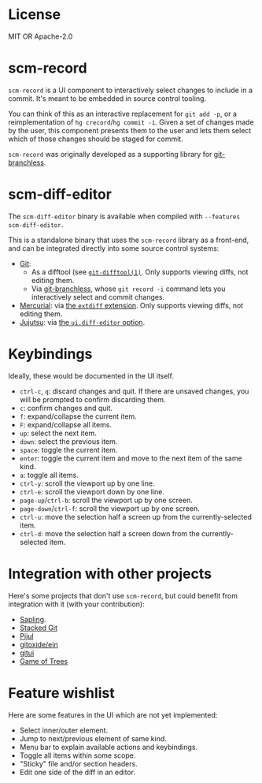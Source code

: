 # License

MIT OR Apache-2.0

# scm-record

`scm-record` is a UI component to interactively select changes to include in a commit. It's meant to be embedded in source control tooling.

You can think of this as an interactive replacement for `git add -p`, or a reimplementation of `hg crecord`/`hg commit -i`. Given a set of changes made by the user, this component presents them to the user and lets them select which of those changes should be staged for commit.

`scm-record` was originally developed as a supporting library for
[git-branchless](https://github.com/arxanas/git-branchless).

# scm-diff-editor

The `scm-diff-editor` binary is available when compiled with `--features scm-diff-editor`.

This is a standalone binary that uses the `scm-record` library as a front-end, and can be integrated directly into some source control systems:

- [Git](https://git-scm.org):
  - As a difftool (see [`git-difftool(1)`](https://git-scm.com/docs/git-difftool). Only supports viewing diffs, not editing them.
  - Via [git-branchless](https://github.com/arxanas/git-branchless), whose `git record -i` command lets you interactively select and commit changes.
- [Mercurial](https://www.mercurial-scm.org/): via [the `extdiff` extension](https://wiki.mercurial-scm.org/ExtdiffExtension). Only supports viewing diffs, not editing them.
- [Jujutsu](https://github.com/martinvonz/jj): via [the `ui.diff-editor` option](https://github.com/martinvonz/jj/blob/main/docs/config.md#editing-diffs).

# Keybindings

Ideally, these would be documented in the UI itself.

- `ctrl-c`, `q`: discard changes and quit. If there are unsaved changes, you will be prompted to confirm discarding them.
- `c`: confirm changes and quit.
- `f`: expand/collapse the current item.
- `F`: expand/collapse all items.
- `up`: select the next item.
- `down`: select the previous item.
- `space`: toggle the current item.
- `enter`: toggle the current item and move to the next item of the same kind.
- `a`: toggle all items.
- `ctrl-y`: scroll the viewport up by one line.
- `ctrl-e`: scroll the viewport down by one line.
- `page-up`/`ctrl-b`: scroll the viewport up by one screen.
- `page-down`/`ctrl-f`: scroll the viewport up by one screen.
- `ctrl-u`: move the selection half a screen up from the currently-selected item.
- `ctrl-d`: move the selection half a screen down from the currently-selected item.

# Integration with other projects

Here's some projects that don't use `scm-record`, but could benefit from integration with it (with your contribution):

- [Sapling](https://sapling-scm.com/).
- [Stacked Git](https://stacked-git.github.io/)
- [Pijul](https://pijul.org/)
- [gitoxide/ein](https://github.com/Byron/gitoxide)
- [gitui](https://github.com/extrawurst/gitui)
- [Game of Trees](https://gameoftrees.org/)

# Feature wishlist

Here are some features in the UI which are not yet implemented:

- Select inner/outer element.
- Jump to next/previous element of same kind.
- Menu bar to explain available actions and keybindings.
- Toggle all items within some scope.
- "Sticky" file and/or section headers.
- Edit one side of the diff in an editor.
